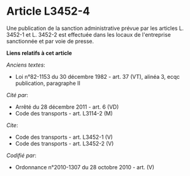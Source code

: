 # Article L3452-4

Une publication de la sanction administrative prévue par les articles L. 3452-1 et L. 3452-2 est effectuée dans les locaux de
l'entreprise sanctionnée et par voie de presse.

**Liens relatifs à cet article**

_Anciens textes_:

  - Loi n°82-1153 du 30 décembre 1982 - art. 37 (VT), alinéa 3, ecqc publication, paragraphe II

_Cité par_:

  - Arrêté du 28 décembre 2011 - art. 6 (VD)
  - Code des transports - art. L3114-2 (M)

_Cite_:

  - Code des transports - art. L3452-1 (V)
  - Code des transports - art. L3452-2 (V)

_Codifié par_:

  - Ordonnance n°2010-1307 du 28 octobre 2010 - art. (V)
